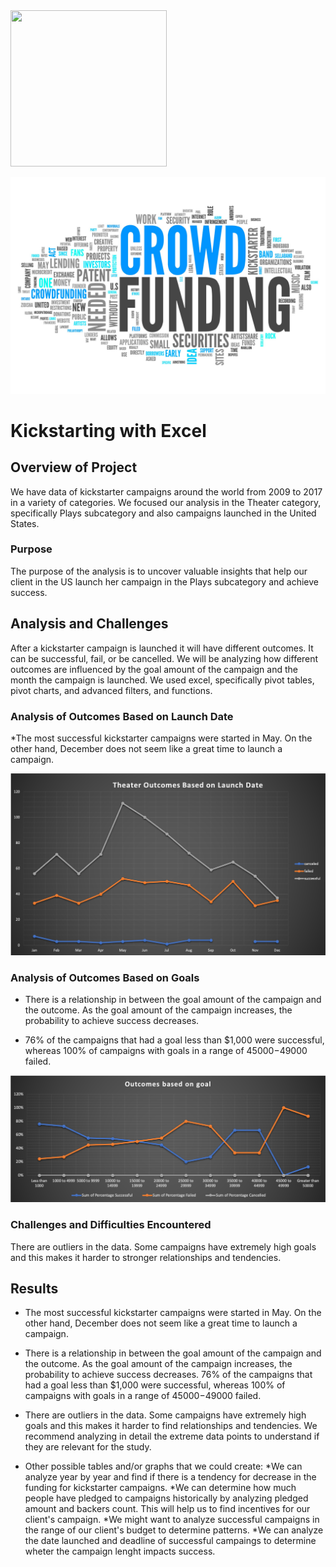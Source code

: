 
<img src="https://github.com/nativelasquez-austin/Analysis_on_Kickstarter_Data/blob/main/Resources/kick.png" width="250" height="250" />

![kick.png](Resources/kick.png)

# Kickstarting with Excel

## Overview of Project

We have data of kickstarter campaigns around the world from 2009 to 2017 in a variety of categories. We focused our analysis in the Theater category, specifically Plays subcategory and also campaigns launched in the United States.

### Purpose

The purpose of the analysis is to uncover valuable insights that help our client in the US launch her campaign in the Plays subcategory and achieve success.

## Analysis and Challenges

After a kickstarter campaign is launched it will have different outcomes. It can be successful, fail, or be cancelled.  We will be analyzing how different outcomes are influenced by the goal amount of the campaign and the month the campaign is launched.  We used excel, specifically pivot tables, pivot charts, and advanced filters, and functions.


### Analysis of Outcomes Based on Launch Date

*The most successful kickstarter campaigns were started in May.  On the other hand, December does not seem like a great time to launch a campaign.


![Theater_Outcomes_vs_Launch](Resources/Theater_Outcomes_vs_Launch.png)


### Analysis of Outcomes Based on Goals

* There is a relationship in between the goal amount of the campaign and the outcome.  As the goal amount of the campaign increases, the probability to achieve success decreases.

* 76% of the campaigns that had a goal less than $1,000 were successful, whereas 100% of campaigns with goals in a range of $45000-$49000 failed.


![Outcomes_based_on_goal](Resources/Outcomes_based_on_goal.png)



### Challenges and Difficulties Encountered

There are outliers in the data.  Some campaigns have extremely high goals and this makes it harder to stronger relationships and tendencies.


## Results

- The most successful kickstarter campaigns were started in May.  On the other hand, December does not seem like a great time to launch a campaign.

- There is a relationship in between the goal amount of the campaign and the outcome.  As the goal amount of the campaign increases, the probability to achieve success decreases. 76% of the campaigns that had a goal less than $1,000 were successful, whereas 100% of campaigns with goals in a range of $45000-$49000 failed.

- There are outliers in the data.  Some campaigns have extremely high goals and this makes it harder to find relationships and tendencies. We recommend analyzing in detail the extreme data points to understand if they are relevant for the study.

- Other possible tables and/or graphs that we could create:
  *We can analyze year by year and find if there is a tendency for decrease in the funding for kickstarter campaigns.
  *We can determine how much people have pledged to campaigns historically by analyzing pledged amount and backers count.  This will help us to find incentives for our client's campaign.
  *We might want to analyze successful campaigns in the range of our client's budget to determine patterns.
  *We can analyze the date launched and deadline of successful campaings to determine wheter the campaign lenght impacts success.
